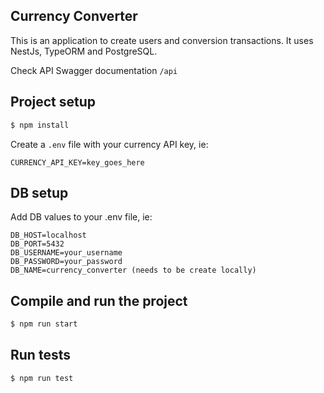 ## Currency Converter

This is an application to create users and conversion transactions. It uses NestJs, TypeORM and PostgreSQL.

Check API Swagger documentation `/api`

## Project setup

```bash
$ npm install
```

Create a `.env` file with your currency API key, ie:

```
CURRENCY_API_KEY=key_goes_here
```

## DB setup

Add DB values to your .env file, ie:

```
DB_HOST=localhost
DB_PORT=5432
DB_USERNAME=your_username
DB_PASSWORD=your_password
DB_NAME=currency_converter (needs to be create locally)
```

## Compile and run the project

```bash
$ npm run start
```

## Run tests

```bash
$ npm run test
```
